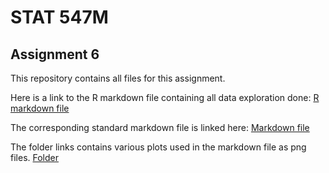 # STAT 547M

## Assignment 6

This repository contains all files for this assignment.

Here is a link to the R markdown file containing all data exploration done: [R markdown file](https://github.com/STAT545-UBC-students/hw06-curtis77/blob/master/Homework6-Exercises.Rmd)

The corresponding standard markdown file is linked here: [Markdown file](https://github.com/STAT545-UBC-students/hw06-curtis77/blob/master/Homework6-Exercises.md)

The folder links contains various plots used in the markdown file as png files. [Folder](https://github.com/STAT545-UBC-students/hw06-curtis77/tree/master/Homework6-Exercises_files/figure-markdown_github)